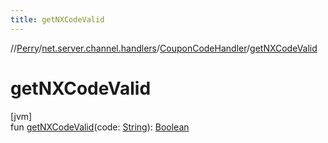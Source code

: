 ```yaml
---
title: getNXCodeValid
---
```

//[Perry](../../../index.html)/[net.server.channel.handlers](../index.html)/[CouponCodeHandler](index.html)/[getNXCodeValid](get-n-x-code-valid.html)



# getNXCodeValid



[jvm]\
fun [getNXCodeValid](get-n-x-code-valid.html)(code: [String](https://kotlinlang.org/api/latest/jvm/stdlib/kotlin/-string/index.html)): [Boolean](https://kotlinlang.org/api/latest/jvm/stdlib/kotlin/-boolean/index.html)




